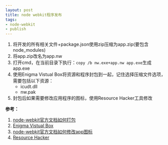 ```yaml
---
layout: post
title: node webkit程序发布
tags:
- node-webkit
- publish
---
```


1. 将开发的所有相关文件+package.json使用zip压缩为app.zip(要包含node_modules)
2. 将app.zip改名为app.nw
3. 打开cmd，在当前目录下执行：```copy /b nw.exe+app.nw app.exe```生成app.exe
4. 使用Enigma Vistual Box将资源和程序封包到一起，记住选择压缩文件选项，需要包括以下资源：
    - icudt.dll
    - nw.pak
5. 封包后如果需要修改应用程序的图标，使用Resource Hacker工具修改

**参考：**

1. [node-webkit官方文档如何打包](https://github.com/rogerwang/node-webkit/wiki/How-to-package-and-distribute-your-apps)
2. [Enigma Vistual Box](http://enigmaprotector.com/en/aboutvb.html)
3. [node-webkit官方文档如何修改app图标](https://github.com/rogerwang/node-webkit/wiki/Icons)
4. [Resource Hacker](http://www.angusj.com/resourcehacker/)
